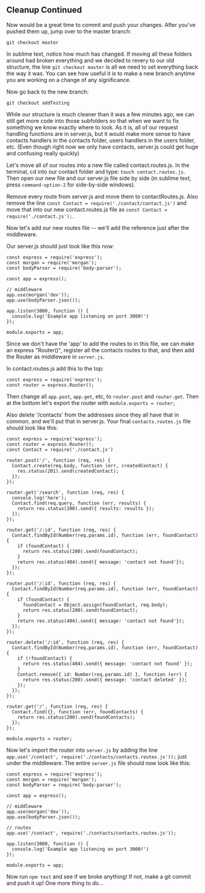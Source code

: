 ## Cleanup Continued

Now would be a great time to commit and push your changes.  After you've pushed them up, jump over to the master branch:
```
git checkout master
```
In sublime text, notice how much has changed.  If moving all these folders around had broken everything and we decided to revery to our old structure, the line `git checkout master` is all we need to set everything back the way it was.  You can see how useful it is to make a new branch anytime you are working on a change of any significance.

Now go back to the new branch:
```
git checkout addTesting
```

While our structure is much cleaner than it was a few minutes ago, we can still get more code into those subfolders so that when we want to fix something we know exactly where to look.  As it is, all of our request handling functions are in server.js, but it would make more sense to have contacts handlers in the contacts folder, users handlers in the users folder, etc.  (Even though right now we only have contacts, server.js could get huge and confusing really quickly)

Let's move all of our routes into a new file called contact.routes.js.  In the terminal, cd into our contact folder and type: `touch contact.routes.js`.  Then open our new file and our server.js file side by side (in sublime text, press `command-option-2` for side-by-side windows).

Remove every route from server.js and move them to contactRoutes.js.  Also remove the line `const Contact = require('./contact/contact.js')` and move that into our new contact.routes.js file as `const Contact = require('./contact.js');`.

Now let's add our new routes file -- we'll add the reference just after the middleware.

Our server.js should just look like this now:
```
const express = require('express');
const morgan = require('morgan');
const bodyParser = require('body-parser');

const app = express();

// middleware
app.use(morgan('dev'));
app.use(bodyParser.json());

app.listen(3000, function () {
  console.log('Example app listening on port 3000!')
});

module.exports = app;
```

Since we don't have the 'app' to add the routes to in this file, we can make an express "Router()", register all the contacts routes to that, and then add the Router as middleware in `server.js`.

In contact.routes.js add this to the top:
```
const express = require('express');
const router = express.Router();
```

Then change all `app.post`, `app.get`, etc, to `router.post` and `router.get`.  Then at the bottom let's export the router with `module.exports = router;`

Also delete '/contacts' from the addresses since they all have that in common, and we'll put that in server.js.  Your final `contacts.routes.js` file should look like this:
```
const express = require('express');
const router = express.Router();
const Contact = require('./contact.js')

router.post('/', function (req, res) {
  Contact.create(req.body, function (err, createdContact) {
    res.status(201).send(createdContact);
  });
}); 

router.get('/search', function (req, res) {
  console.log('here');
  Contact.find(req.query, function (err, results) {
    return res.status(200).send({ results: results });
  });
});

router.get('/:id', function (req, res) {
  Contact.findById(Number(req.params.id), function (err, foundContact) {
    if (foundContact) {
      return res.status(200).send(foundContact);
    }
    return res.status(404).send({ message: 'contact not found'});
  });
});

router.put('/:id', function (req, res) {
  Contact.findById(Number(req.params.id), function (err, foundContact) {
    if (foundContact) {
      foundContact = Object.assign(foundContact, req.body);
      return res.status(200).send(foundContact);
    }
    return res.status(404).send({ message: 'contact not found'});
  });
});

router.delete('/:id', function (req, res) {
  Contact.findById(Number(req.params.id), function (err, foundContact) {
    if (!foundContact) {
      return res.status(404).send({ message: 'contact not found' });
    }
    Contact.remove({ id: Number(req.params.id) }, function (err) {
      return res.status(200).send({ message: 'contact deleted' });
    });
  });
});

router.get('/', function (req, res) {
  Contact.find({}, function (err, foundContacts) {
    return res.status(200).send(foundContacts);
  });
});

module.exports = router;
```

Now let's import the router into `server.js` by adding the line `app.use('/contact', require('./contacts/contacts.routes.js'));` just under the middleware.  The entire `server.js` file should now look like this:
```
const express = require('express');
const morgan = require('morgan');
const bodyParser = require('body-parser');

const app = express();

// middleware
app.use(morgan('dev'));
app.use(bodyParser.json());

// routes
app.use('/contact', require('./contacts/contacts.routes.js'));

app.listen(3000, function () {
  console.log('Example app listening on port 3000!')
});

module.exports = app;
```

Now run `npm test` and see if we broke anything!  If not, make a git commit and push it up!  One more thing to do...